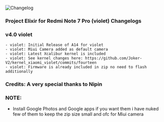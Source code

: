 ![Changelog](https://i.imgur.com/MsgqFFz.png)

### Project Elixir for Redmi Note 7 Pro (violet) Changelogs

### v4.0 violet
```
- violet: Initial Release of A14 for violet
- violet: Miui Camera added as default camera
- violet: Latest Xcalibur kernel is included
- violet: See kernel changes here: https://github.com/Joker-V2/kernel_xiaomi_violet/commits/fourteen
- violet: Firmware is already included in zip no need to flash additionally
```

### Credits: A very special thanks to Nipin 

### NOTE: 
- Install Google Photos and Google apps if you want them i have nuked few of them to keep the zip size small and ofc for Miui camera
